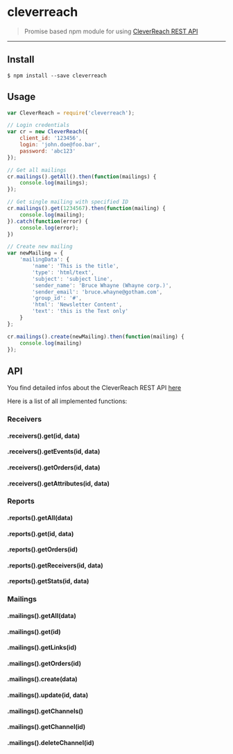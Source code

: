 # cleverreach

> Promise based npm module for using [CleverReach REST API](https://rest.cleverreach.com/explorer/)

---

## Install

```
$ npm install --save cleverreach
```


## Usage

```js
var CleverReach = require('cleverreach');

// Login credentials
var cr = new CleverReach({
	client_id: '123456',
	login: 'john.doe@foo.bar',
	password: 'abc123'
});

// Get all mailings
cr.mailings().getAll().then(function(mailings) {
	console.log(mailings);
});

// Get single mailing with specified ID
cr.mailings().get(1234567).then(function(mailing) {
	console.log(mailing);
}).catch(function(error) {
	console.log(error);
})

// Create new mailing
var newMailing = {
	'mailingData': {
		'name': 'This is the title',
		'type': 'html/text',
		'subject': 'subject line',
		'sender_name': 'Bruce Whayne (Whayne corp.)',
		'sender_email': 'bruce.whayne@gotham.com',
		'group_id': '#',
		'html': 'Newsletter Content',
		'text': 'this is the Text only'
	}
};

cr.mailings().create(newMailing).then(function(mailing) {
	console.log(mailing)
});
```


## API

You find detailed infos about the CleverReach REST API [here](https://rest.cleverreach.com/explorer/)

Here is a list of all implemented functions:

### Receivers

#### .receivers().get(id, data)
#### .receivers().getEvents(id, data)
#### .receivers().getOrders(id, data)
#### .receivers().getAttributes(id, data)

### Reports

#### .reports().getAll(data)
#### .reports().get(id, data)
#### .reports().getOrders(id)
#### .reports().getReceivers(id, data)
#### .reports().getStats(id, data)

### Mailings

#### .mailings().getAll(data)
#### .mailings().get(id)
#### .mailings().getLinks(id)
#### .mailings().getOrders(id)
#### .mailings().create(data)
#### .mailings().update(id, data)
#### .mailings().getChannels()
#### .mailings().getChannel(id)
#### .mailings().deleteChannel(id)
